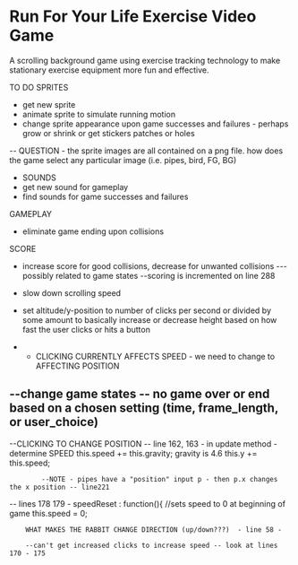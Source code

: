 # Run For Your Life Exercise Video Game
A scrolling background game using exercise tracking technology to make stationary exercise equipment more fun and effective.

TO DO
SPRITES
- get new sprite 
- animate sprite to simulate running motion
- change sprite appearance upon game successes and failures - perhaps grow or shrink or get stickers patches or holes

-- QUESTION - the sprite images are all contained on a png file.  how does the game select any particular image (i.e. pipes, bird, FG, BG) 

- SOUNDS
- get new sound for gameplay
- find sounds for game successes and failures

GAMEPLAY
- eliminate game ending upon collisions

SCORE
- increase score for good collisions, decrease for unwanted collisions --- possibly related to game states
--scoring is incremented on line 288


- slow down scrolling speed
- set altitude/y-position to number of clicks per second or divided by some amount to basically increase or decrease height based on how fast the user clicks or hits a button
- - CLICKING CURRENTLY AFFECTS SPEED - we need to change to AFFECTING POSITION

--change game states 
-- no game over or end based on a chosen setting (time, frame_length, or user_choice)
--

--CLICKING TO CHANGE POSITION
-- line 162, 163 - in update method - determine SPEED
            this.speed += this.gravity;      gravity is 4.6 
            this.y += this.speed;

            --NOTE - pipes have a "position" input p - then p.x changes the x position -- line221
-- lines 178 179 -   speedReset : function(){  //sets speed to 0 at beginning of game
        this.speed = 0;


        WHAT MAKES THE RABBIT CHANGE DIRECTION (up/down???)  - line 58 - 

        --can't get increased clicks to increase speed -- look at lines 170 - 175